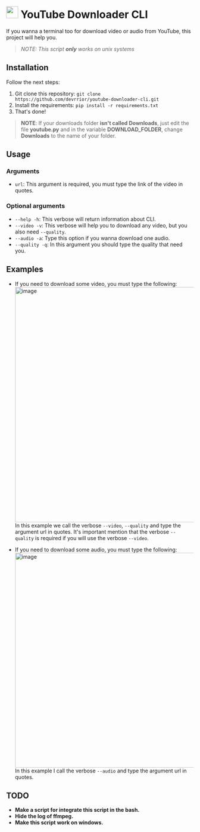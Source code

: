 # <img height="32" width="32" src="https://cdn.jsdelivr.net/npm/simple-icons@v4/icons/youtube.svg" /> YouTube Downloader CLI

If you wanna a terminal too for download video or audio from YouTube, this project will help you.

> _NOTE:_ _This script **only** works on unix systems_

## Installation

Follow the next steps:

1.  Git clone this repository: `git clone https://github.com/devrrior/youtube-downloader-cli.git`
1.  Install the requirements: `pip install -r requirements.txt`
1.  That's done!

> **NOTE**: If your downloads folder **isn't called Downloads**, just edit the file **youtube.py** and in the variable **DOWNLOAD_FOLDER**, change **Downloads** to the name of your folder.

## Usage

### Arguments

- `url`: This argument is required, you must type the link of the video in quotes.

### Optional arguments

- `--help -h`: This verbose will return information about CLI.
- `--video -v`: This verbose will help you to download any video, but you also need `--quality`.
- `--audio -a`: Type this option if you wanna download one audio.
- `--quality -q`: In this argument you should type the quality that need you.

## Examples

- If you need to download some video, you must type the following:</br>
  <img width="632" alt="image" src="https://user-images.githubusercontent.com/69869135/116021195-583b5080-a60d-11eb-9d05-b4a45b24f95d.png"></br>
  In this example we call the verbose `--video`, `--quality` and type the argument url in quotes. It's important mention that the verbose `--quality` is required if you will use the verbose `--video`.

- If you need to download some audio, you must type the following:</br>
  <img width="577" alt="image" src="https://user-images.githubusercontent.com/69869135/116021713-5625c180-a60e-11eb-8f51-6a97944654f8.png"></br>
  In this example I call the verbose `--audio` and type the argument url in quotes.

## TODO

- **Make a script for integrate this script in the bash.**
- **Hide the log of ffmpeg.**
- **Make this script work on windows.**

